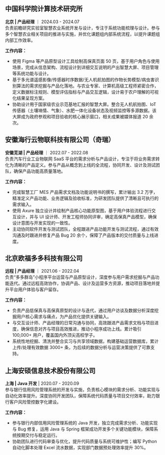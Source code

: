 ## 中国科学院计算技术研究所
**北京 | 产品经理** ｜  2024.03 - 2024.07  
负责前瞻研究实验室智慧农业系统开发与设计，专注于系统功能梳理与设计。参与多个智慧农业相关项目的推进与实施，并优化课题组内部系统流程，以提升课题组内部工作效率。

**工作内容：**
- 使用 Figma 等产品原型设计工具绘制高保真页面 50 页，基于用户角色与使用场景，完成从信息架构、流程设计到详细交互说明的产出智慧大屏、项目管理等系统功能与设计。
- 基于多光谱遥感影像/传感器时序数据/无人机航拍图的作物长势模型/病虫害识别算法的需求挖掘与产品化落地。与农业专家、计算机高级工程师紧密合作，定义数据标注规则、模型评估指标与产品交互逻辑，设计易于农户理解的可视化结果呈现方案。
- 协助设计用于国家级农业示范基地汇报的智慧大屏。整合无人机航拍图、IoT 传感器（土壤墒情、气象）、水肥一体化设备状态及视频监控等多源数据。该大屏成为政府参观和项目验收的核心展示窗口，相关成果被媒体报道 20 余次。

## 安徽海行云物联科技有限公司（奇瑞）
**安徽芜湖 | 产品经理** ｜  2022.07 - 2022.08  
负责汽车行业工业物联网 SaaS 平台的需求分析与产品设计，专注于将业务需求转化为清晰的产品定义。参与产品从概念到上线的全流程，协同开发、设计及测试团队，确保产品功能高质量落地。

**工作内容：**
- 完成智慧工厂 MES 产品需求文档及功能说明书的撰写，累计输出 3.2 万字，精准定义产品功能、业务逻辑及验收标准，为研发团队提供了清晰且可执行的需求输入。
- 使用 Axure 独立设计并绘制产品核心功能原型图，基于用户体验流程进行交互设计，并与 UI 设计师、开发工程师协同评审，确定高保真产品模型，确保设计意图与开发实现的一致性。
- 主动协同软件开发与测试团队，全程跟进产品功能开发与测试流程，通过有效沟通及时跟进并修复产品 Bug 20 余个，保障了产品版本的交付质量与上线进度。

## 北京欧福多多科技有限公司
**远程 | 产品经理** ｜  2021.06 - 2022.04  
负责“多多群岛”小程序平台运营与产品原型设计，深度参与用户需求挖掘与产品功能迭代。通过远程高效协作，协调产品、设计及运营多方资源，推动项目落地并提升平台用户体验与客户留存。

**工作内容：**
- 负责产品低保真与高保真原型的设计与迭代，通过用户访谈及数据分析深度挖掘用户核心需求与痛点，为产品优化提供关键输入。
- 与交互设计师、产品经理的日常沟通与协同，高效跟进产品需求文档与项目进度，确保信息对齐与项目高效推进，推动小程序成功上线。累计吸引 100,000+ 用户，覆盖国内外顶尖高校学子。
- 系统性地挖掘、清洗并整合实习与共享领域数据，构建基础运营数据库，累计上传/处理有效数据 3000+ 条，为后续的数据分析与运营决策提供了可靠支持。

## 上海安硕信息技术股份有限公司
**上海 | Java 开发** |  2020.07 - 2020.09  
参与银行信用风险管理系统的开发与实施，负责核心模块的需求分析、功能实现与自动化效率提升。深度协同开发团队，保障系统代码质量与项目交付效率，助力银行客户风险管控数字化建设。

**工作内容：**
- 参与银行内部信用风险管理系统的 Java 开发，独立完成需求分析、功能实现与 Bug 修复，运用 Java 与 Spring 框架成功开发多个关键功能模块，保障系统按期交付与稳定运行。
- 协助团队进行代码审查与优化，提升代码质量与系统可维护性；编写 Python 自动化脚本处理 Excel 流水数据，实现部门数据预处理效率提升 30%。
